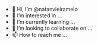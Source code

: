 - 👋 Hi, I’m @natanvieiramelo
- 👀 I’m interested in ...
- 🌱 I’m currently learning ...
- 💞️ I’m looking to collaborate on ...
- 📫 How to reach me ...

<!---
natanvieiramelo/natanvieiramelo is a ✨ special ✨ repository because its `README.md` (this file) appears on your GitHub profile.
You can click the Preview link to take a look at your changes.
--->
